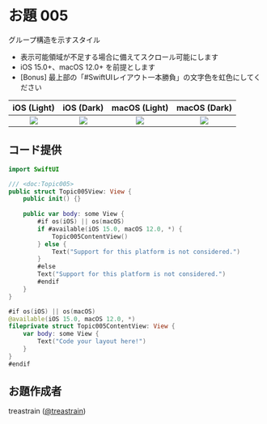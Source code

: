 # お題 005

グループ構造を示すスタイル

- 表示可能領域が不足する場合に備えてスクロール可能にします
- iOS 15.0+、macOS 12.0+ を前提とします
- [Bonus] 最上部の「#SwiftUIレイアウト一本勝負」の文字色を虹色にしてください

|iOS (Light)|iOS (Dark)|macOS (Light)|macOS (Dark)|
|:-:|:-:|:-:|:-:|
|![](Topic005_iOS-Light)|![](Topic005_iOS-Dark)|![](Topic005_macOS-Light)|![](Topic005_macOS-Dark)|

## コード提供
```swift
import SwiftUI

/// <doc:Topic005>
public struct Topic005View: View {
    public init() {}
    
    public var body: some View {
        #if os(iOS) || os(macOS)
        if #available(iOS 15.0, macOS 12.0, *) {
            Topic005ContentView()
        } else {
            Text("Support for this platform is not considered.")
        }
        #else
        Text("Support for this platform is not considered.")
        #endif
    }
}

#if os(iOS) || os(macOS)
@available(iOS 15.0, macOS 12.0, *)
fileprivate struct Topic005ContentView: View {
    var body: some View {
        Text("Code your layout here!")
    }
}
#endif
```

## お題作成者
treastrain ([@treastrain](https://twitter.com/treastrain))
